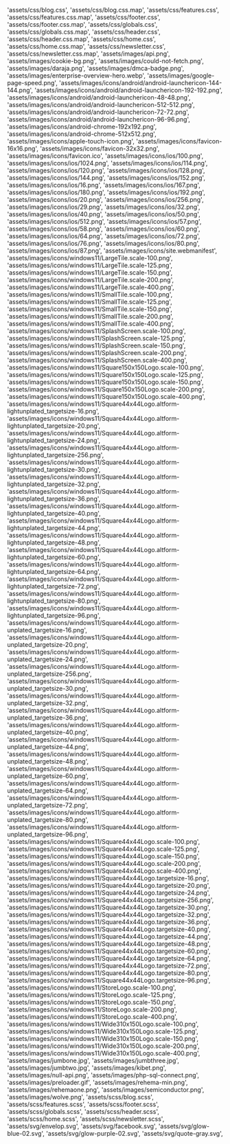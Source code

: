 'assets/css/blog.css',
'assets/css/blog.css.map',
'assets/css/features.css',
'assets/css/features.css.map',
'assets/css/footer.css',
'assets/css/footer.css.map',
'assets/css/globals.css',
'assets/css/globals.css.map',
'assets/css/header.css',
'assets/css/header.css.map',
'assets/css/home.css',
'assets/css/home.css.map',
'assets/css/newsletter.css',
'assets/css/newsletter.css.map',
'assets/images/api.png',
'assets/images/cookie-bg.png',
'assets/images/could-not-fetch.png',
'assets/images/daraja.png',
'assets/images/dmca-badge.png',
'assets/images/enterprise-overview-hero.webp',
'assets/images/google-page-speed.png',
'assets/images/icons/android/android-launchericon-144-144.png',
'assets/images/icons/android/android-launchericon-192-192.png',
'assets/images/icons/android/android-launchericon-48-48.png',
'assets/images/icons/android/android-launchericon-512-512.png',
'assets/images/icons/android/android-launchericon-72-72.png',
'assets/images/icons/android/android-launchericon-96-96.png',
'assets/images/icons/android-chrome-192x192.png',
'assets/images/icons/android-chrome-512x512.png',
'assets/images/icons/apple-touch-icon.png',
'assets/images/icons/favicon-16x16.png',
'assets/images/icons/favicon-32x32.png',
'assets/images/icons/favicon.ico',
'assets/images/icons/ios/100.png',
'assets/images/icons/ios/1024.png',
'assets/images/icons/ios/114.png',
'assets/images/icons/ios/120.png',
'assets/images/icons/ios/128.png',
'assets/images/icons/ios/144.png',
'assets/images/icons/ios/152.png',
'assets/images/icons/ios/16.png',
'assets/images/icons/ios/167.png',
'assets/images/icons/ios/180.png',
'assets/images/icons/ios/192.png',
'assets/images/icons/ios/20.png',
'assets/images/icons/ios/256.png',
'assets/images/icons/ios/29.png',
'assets/images/icons/ios/32.png',
'assets/images/icons/ios/40.png',
'assets/images/icons/ios/50.png',
'assets/images/icons/ios/512.png',
'assets/images/icons/ios/57.png',
'assets/images/icons/ios/58.png',
'assets/images/icons/ios/60.png',
'assets/images/icons/ios/64.png',
'assets/images/icons/ios/72.png',
'assets/images/icons/ios/76.png',
'assets/images/icons/ios/80.png',
'assets/images/icons/ios/87.png',
'assets/images/icons/site.webmanifest',
'assets/images/icons/windows11/LargeTile.scale-100.png',
'assets/images/icons/windows11/LargeTile.scale-125.png',
'assets/images/icons/windows11/LargeTile.scale-150.png',
'assets/images/icons/windows11/LargeTile.scale-200.png',
'assets/images/icons/windows11/LargeTile.scale-400.png',
'assets/images/icons/windows11/SmallTile.scale-100.png',
'assets/images/icons/windows11/SmallTile.scale-125.png',
'assets/images/icons/windows11/SmallTile.scale-150.png',
'assets/images/icons/windows11/SmallTile.scale-200.png',
'assets/images/icons/windows11/SmallTile.scale-400.png',
'assets/images/icons/windows11/SplashScreen.scale-100.png',
'assets/images/icons/windows11/SplashScreen.scale-125.png',
'assets/images/icons/windows11/SplashScreen.scale-150.png',
'assets/images/icons/windows11/SplashScreen.scale-200.png',
'assets/images/icons/windows11/SplashScreen.scale-400.png',
'assets/images/icons/windows11/Square150x150Logo.scale-100.png',
'assets/images/icons/windows11/Square150x150Logo.scale-125.png',
'assets/images/icons/windows11/Square150x150Logo.scale-150.png',
'assets/images/icons/windows11/Square150x150Logo.scale-200.png',
'assets/images/icons/windows11/Square150x150Logo.scale-400.png',
'assets/images/icons/windows11/Square44x44Logo.altform-lightunplated_targetsize-16.png',
'assets/images/icons/windows11/Square44x44Logo.altform-lightunplated_targetsize-20.png',
'assets/images/icons/windows11/Square44x44Logo.altform-lightunplated_targetsize-24.png',
'assets/images/icons/windows11/Square44x44Logo.altform-lightunplated_targetsize-256.png',
'assets/images/icons/windows11/Square44x44Logo.altform-lightunplated_targetsize-30.png',
'assets/images/icons/windows11/Square44x44Logo.altform-lightunplated_targetsize-32.png',
'assets/images/icons/windows11/Square44x44Logo.altform-lightunplated_targetsize-36.png',
'assets/images/icons/windows11/Square44x44Logo.altform-lightunplated_targetsize-40.png',
'assets/images/icons/windows11/Square44x44Logo.altform-lightunplated_targetsize-44.png',
'assets/images/icons/windows11/Square44x44Logo.altform-lightunplated_targetsize-48.png',
'assets/images/icons/windows11/Square44x44Logo.altform-lightunplated_targetsize-60.png',
'assets/images/icons/windows11/Square44x44Logo.altform-lightunplated_targetsize-64.png',
'assets/images/icons/windows11/Square44x44Logo.altform-lightunplated_targetsize-72.png',
'assets/images/icons/windows11/Square44x44Logo.altform-lightunplated_targetsize-80.png',
'assets/images/icons/windows11/Square44x44Logo.altform-lightunplated_targetsize-96.png',
'assets/images/icons/windows11/Square44x44Logo.altform-unplated_targetsize-16.png',
'assets/images/icons/windows11/Square44x44Logo.altform-unplated_targetsize-20.png',
'assets/images/icons/windows11/Square44x44Logo.altform-unplated_targetsize-24.png',
'assets/images/icons/windows11/Square44x44Logo.altform-unplated_targetsize-256.png',
'assets/images/icons/windows11/Square44x44Logo.altform-unplated_targetsize-30.png',
'assets/images/icons/windows11/Square44x44Logo.altform-unplated_targetsize-32.png',
'assets/images/icons/windows11/Square44x44Logo.altform-unplated_targetsize-36.png',
'assets/images/icons/windows11/Square44x44Logo.altform-unplated_targetsize-40.png',
'assets/images/icons/windows11/Square44x44Logo.altform-unplated_targetsize-44.png',
'assets/images/icons/windows11/Square44x44Logo.altform-unplated_targetsize-48.png',
'assets/images/icons/windows11/Square44x44Logo.altform-unplated_targetsize-60.png',
'assets/images/icons/windows11/Square44x44Logo.altform-unplated_targetsize-64.png',
'assets/images/icons/windows11/Square44x44Logo.altform-unplated_targetsize-72.png',
'assets/images/icons/windows11/Square44x44Logo.altform-unplated_targetsize-80.png',
'assets/images/icons/windows11/Square44x44Logo.altform-unplated_targetsize-96.png',
'assets/images/icons/windows11/Square44x44Logo.scale-100.png',
'assets/images/icons/windows11/Square44x44Logo.scale-125.png',
'assets/images/icons/windows11/Square44x44Logo.scale-150.png',
'assets/images/icons/windows11/Square44x44Logo.scale-200.png',
'assets/images/icons/windows11/Square44x44Logo.scale-400.png',
'assets/images/icons/windows11/Square44x44Logo.targetsize-16.png',
'assets/images/icons/windows11/Square44x44Logo.targetsize-20.png',
'assets/images/icons/windows11/Square44x44Logo.targetsize-24.png',
'assets/images/icons/windows11/Square44x44Logo.targetsize-256.png',
'assets/images/icons/windows11/Square44x44Logo.targetsize-30.png',
'assets/images/icons/windows11/Square44x44Logo.targetsize-32.png',
'assets/images/icons/windows11/Square44x44Logo.targetsize-36.png',
'assets/images/icons/windows11/Square44x44Logo.targetsize-40.png',
'assets/images/icons/windows11/Square44x44Logo.targetsize-44.png',
'assets/images/icons/windows11/Square44x44Logo.targetsize-48.png',
'assets/images/icons/windows11/Square44x44Logo.targetsize-60.png',
'assets/images/icons/windows11/Square44x44Logo.targetsize-64.png',
'assets/images/icons/windows11/Square44x44Logo.targetsize-72.png',
'assets/images/icons/windows11/Square44x44Logo.targetsize-80.png',
'assets/images/icons/windows11/Square44x44Logo.targetsize-96.png',
'assets/images/icons/windows11/StoreLogo.scale-100.png',
'assets/images/icons/windows11/StoreLogo.scale-125.png',
'assets/images/icons/windows11/StoreLogo.scale-150.png',
'assets/images/icons/windows11/StoreLogo.scale-200.png',
'assets/images/icons/windows11/StoreLogo.scale-400.png',
'assets/images/icons/windows11/Wide310x150Logo.scale-100.png',
'assets/images/icons/windows11/Wide310x150Logo.scale-125.png',
'assets/images/icons/windows11/Wide310x150Logo.scale-150.png',
'assets/images/icons/windows11/Wide310x150Logo.scale-200.png',
'assets/images/icons/windows11/Wide310x150Logo.scale-400.png',
'assets/images/jumbone.jpg',
'assets/images/jumbthree.jpg',
'assets/images/jumbtwo.jpg',
'assets/images/kibet.png',
'assets/images/null-api.png',
'assets/images/php-sql-connect.png',
'assets/images/preloader.gif',
'assets/images/rehema-min.png',
'assets/images/rehemaone.png',
'assets/images/semiconductor.png',
'assets/images/wolve.png',
'assets/scss/blog.scss',
'assets/scss/features.scss',
'assets/scss/footer.scss',
'assets/scss/globals.scss',
'assets/scss/header.scss',
'assets/scss/home.scss',
'assets/scss/newsletter.scss',
'assets/svg/envelop.svg',
'assets/svg/facebook.svg',
'assets/svg/glow-blue-02.svg',
'assets/svg/glow-purple-02.svg',
'assets/svg/quote-gray.svg',
